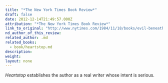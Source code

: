 ```yaml
---
title: "*The New York Times Book Review*"
draft: false
date: 2012-12-14T21:49:57.000Z
attribution: "*The New York Times Book Review*"
link_to_original: "http://www.nytimes.com/1984/11/18/books/evil-beneath-the-surface.html?pagewanted=all"
nd_author_of_this_review:
related_author: .md
related_books:
  - book/heartstop.md
description:
weight:
layout: none
---
```

*Heartstop* establishes the author as a real writer whose intent is serious.

